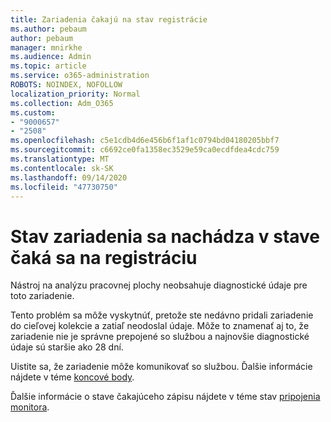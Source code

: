 ```yaml
---
title: Zariadenia čakajú na stav registrácie
ms.author: pebaum
author: pebaum
manager: mnirkhe
ms.audience: Admin
ms.topic: article
ms.service: o365-administration
ROBOTS: NOINDEX, NOFOLLOW
localization_priority: Normal
ms.collection: Adm_O365
ms.custom:
- "9000657"
- "2508"
ms.openlocfilehash: c5e1cdb4d6e456b6f1af1c0794bd04180205bbf7
ms.sourcegitcommit: c6692ce0fa1358ec3529e59ca0ecdfdea4cdc759
ms.translationtype: MT
ms.contentlocale: sk-SK
ms.lasthandoff: 09/14/2020
ms.locfileid: "47730750"
---
```

# <a name="devices-are-in-awaiting-enrollment-state"></a>Stav zariadenia sa nachádza v stave čaká sa na registráciu

Nástroj na analýzu pracovnej plochy neobsahuje diagnostické údaje pre toto zariadenie. 

Tento problém sa môže vyskytnúť, pretože ste nedávno pridali zariadenie do cieľovej kolekcie a zatiaľ neodoslal údaje. Môže to znamenať aj to, že zariadenie nie je správne prepojené so službou a najnovšie diagnostické údaje sú staršie ako 28 dní.

Uistite sa, že zariadenie môže komunikovať so službou. Ďalšie informácie nájdete v téme [koncové body](https://docs.microsoft.com/configmgr/desktop-analytics/enable-data-sharing#endpoints).

Ďalšie informácie o stave čakajúceho zápisu nájdete v téme stav [pripojenia monitora](https://docs.microsoft.com/configmgr/desktop-analytics/monitor-connection-health#awaiting-enrollment).